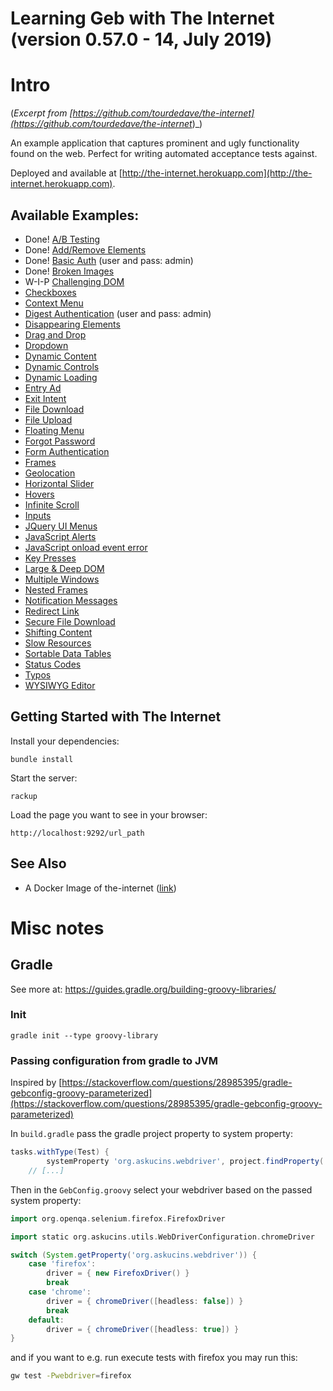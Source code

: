 Learning Geb with The Internet (version 0.57.0 - 14, July 2019)
=======

# Intro
(_Excerpt from [https://github.com/tourdedave/the-internet](https://github.com/tourdedave/the-internet_)_)

An example application that captures prominent and ugly functionality found on the web. Perfect for writing automated acceptance tests against.

Deployed and available at [http://the-internet.herokuapp.com](http://the-internet.herokuapp.com).

## Available Examples:

+ Done! [A/B Testing](http://the-internet.herokuapp.com/abtest)
+ Done! [Add/Remove Elements](http://the-internet.herokuapp.com/add_remove_elements/)
+ Done! [Basic Auth](http://the-internet.herokuapp.com/basic_auth) (user and pass: admin)
+ Done! [Broken Images](http://the-internet.herokuapp.com/broken_images)
+ W-I-P [Challenging DOM](http://the-internet.herokuapp.com/challenging_dom)
+ [Checkboxes](http://the-internet.herokuapp.com/checkboxes)
+ [Context Menu](http://the-internet.herokuapp.com/context_menu)
+ [Digest Authentication](http://the-internet.herokuapp.com/digest_auth) (user and pass: admin)
+ [Disappearing Elements](http://the-internet.herokuapp.com/disappearing_elements)
+ [Drag and Drop](http://the-internet.herokuapp.com/drag_and_drop)
+ [Dropdown](http://the-internet.herokuapp.com/dropdown)
+ [Dynamic Content](http://the-internet.herokuapp.com/dynamic_content)
+ [Dynamic Controls](http://the-internet.herokuapp.com/dynamic_controls)
+ [Dynamic Loading](http://the-internet.herokuapp.com/dynamic_loading)
+ [Entry Ad](http://the-internet.herokuapp.com/entry_ad)
+ [Exit Intent](http://the-internet.herokuapp.com/exit_intent)
+ [File Download](http://the-internet.herokuapp.com/download)
+ [File Upload](http://the-internet.herokuapp.com/upload)
+ [Floating Menu](http://the-internet.herokuapp.com/floating_menu)
+ [Forgot Password](http://the-internet.herokuapp.com/forgot_password)
+ [Form Authentication](http://the-internet.herokuapp.com/login)
+ [Frames](http://the-internet.herokuapp.com/frames)
+ [Geolocation](http://the-internet.herokuapp.com/geolocation)
+ [Horizontal Slider](http://the-internet.herokuapp.com/horizontal_slider)
+ [Hovers](http://the-internet.herokuapp.com/hovers)
+ [Infinite Scroll](http://the-internet.herokuapp.com/infinite_scroll)
+ [Inputs](http://the-internet.herokuapp.com/inputs)
+ [JQuery UI Menus](http://the-internet.herokuapp.com/jqueryui/menu)
+ [JavaScript Alerts](http://the-internet.herokuapp.com/javascript_alerts)
+ [JavaScript onload event error](http://the-internet.herokuapp.com/javascript_error)
+ [Key Presses](http://the-internet.herokuapp.com/key_presses)
+ [Large & Deep DOM](http://the-internet.herokuapp.com/large)
+ [Multiple Windows](http://the-internet.herokuapp.com/windows)
+ [Nested Frames](http://the-internet.herokuapp.com/nested_frames)
+ [Notification Messages](http://the-internet.herokuapp.com/notification_message)
+ [Redirect Link](http://the-internet.herokuapp.com/redirector)
+ [Secure File Download](http://the-internet.herokuapp.com/download_secure)
+ [Shifting Content](http://the-internet.herokuapp.com/shifting_content)
+ [Slow Resources](http://the-internet.herokuapp.com/slow)
+ [Sortable Data Tables](http://the-internet.herokuapp.com/tables)
+ [Status Codes](http://the-internet.herokuapp.com/status_codes)
+ [Typos](http://the-internet.herokuapp.com/typos)
+ [WYSIWYG Editor](http://the-internet.herokuapp.com/tinymce)

## Getting Started with The Internet

Install your dependencies:

    bundle install

Start the server:

    rackup

Load the page you want to see in your browser:

    http://localhost:9292/url_path

## See Also

- A Docker Image of the-internet ([link](https://hub.docker.com/r/gprestes/the-internet/))

# Misc notes

## Gradle
See more at: https://guides.gradle.org/building-groovy-libraries/

### Init
```
gradle init --type groovy-library
```

### Passing configuration from gradle to JVM
Inspired by [https://stackoverflow.com/questions/28985395/gradle-gebconfig-groovy-parameterized](https://stackoverflow.com/questions/28985395/gradle-gebconfig-groovy-parameterized)

In ```build.gradle``` pass the gradle project property to system property:
```groovy
tasks.withType(Test) {
        systemProperty 'org.askucins.webdriver', project.findProperty('webdriver')
    // [...]
```

Then in the ```GebConfig.groovy``` select your webdriver based on the passed system property:
```groovy
import org.openqa.selenium.firefox.FirefoxDriver

import static org.askucins.utils.WebDriverConfiguration.chromeDriver

switch (System.getProperty('org.askucins.webdriver')) {
    case 'firefox':
        driver = { new FirefoxDriver() }
        break
    case 'chrome':
        driver = { chromeDriver([headless: false]) }
        break
    default:
        driver = { chromeDriver([headless: true]) }
}
```

and if you want to e.g. run execute tests with firefox you may run this:
```bash
gw test -Pwebdriver=firefox
```
